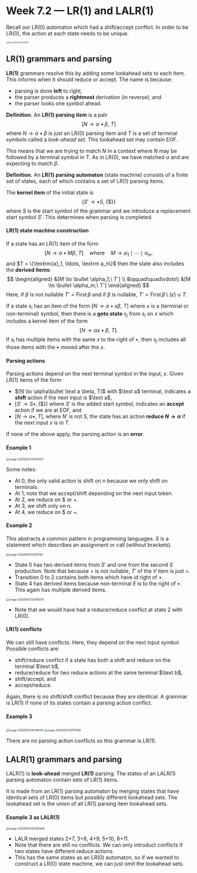 # Week 7.2 &mdash; LR(1) and LALR(1)

Recall our LR(0) automaton which had a shift/accept conflict. In order to be LR(0), the action at each state needs to be unique.

<img src="assets/image-20200426124009061.png" alt="image-20200426124009061" style="zoom:30%;" />

## LR(1) grammars and parsing

**LR(1)** grammars resolve this by adding some lookahead sets to each item. This informs when it should reduce or accept. The name is because:

- parsing is done **left** to right,
- the parser produces a **rightmost** derivation (in reverse), and
- the parser looks one symbol ahead.

**Definition.** An **LR(1) parsing item** is a pair
$$
[N \to \alpha \bullet \beta,\ T]
$$
where $N \to \alpha \bullet \beta$ is just an LR(0) parsing item and $T$ is a set of terminal symbols called a _look-ahead set_. This lookahead set may contain EOF. 

This means that we are trying to match $N$ in a context where $N$ may be followed by a terminal symbol in $T$. As in LR(0), we have matched $\alpha$ and are expecting to match $\beta$.

**Definition.** An **LR(1) parsing automaton** (state machine) consists of a finite set of states, each of which contains a set of LR(1) parsing items.

The **kernel item** of the initial state is
$$
[S' \to \bullet S,\ \{\$\}]
$$
where $S$ is the start symbol of the grammar and we introduce a replacement start symbol $S'$. This determines when parsing is completed.

#### LR(1) state machine construction

If a state has an LR(1) item of the form
$$
[N \to \alpha \bullet M \beta,\ T] \quad \text{where}\quad M \to \alpha_1 \mid \cdots \mid \alpha_m.
$$
and $T = \{\textrm{a}_1, \ldots, \textrm a_n\}$ then the state also includes the **derived items**:
$$
\begin{aligned}
&[M \to \bullet \alpha_1,\ T'] \\ 
&\qquad\quad\vdots\\
&[M \to \bullet \alpha_m,\ T'] 
\end{aligned}
$$
Here, if $\beta$ is not nullable $T' = \operatorname{First} \beta$ and if $\beta$ is nullable, $T' = \operatorname{First}\beta \setminus \{\epsilon\} \cup T$.

If a state $s_i$ has an item of the form $[N \to \alpha \bullet x \beta,\ T]$ where $x$ is a (terminal or non-terminal) symbol, then there is a **goto state** $s_j$ from $s_i$ on $x$ which includes a kernel item of the form
$$
[N \to \alpha x \bullet \beta,\ T].
$$
If $s_i$ has multiple items with the same $x$ to the right of $\bullet$, then $s_j$ includes all those items with the $\bullet$ moved after the $x$.

#### Parsing actions

Parsing actions depend on the next terminal symbol in the input, $x$. Given LR(1) items of the form

- $[N \to \alpha\bullet \text a \beta, T]$ with $\text a$ terminal, indicates a **shift** action if the next input is $\text a$,
- $[S' \to S \bullet, \{\$\}]$ where $S'$ is the added start symbol, indicates an **accept** action if we are at EOF, and
- $[N \to \alpha \bullet, T]$, where $N'$ is not $S$, the state has an action **reduce $N \to \alpha$** if the next input $x$ is in $T$.

If none of the above apply, the parsing action is an **error**.

#### Example 1

<img src="assets/image-20200502133550531.png" alt="image-20200502133550531" style="zoom:50%;" />

Some notes: 

- At 0, the only valid action is shift on n because we only shift on terminals.
- At 1, note that we accept/shift depending on the next input token.
- At 2, we reduce on $ or +.
- At 3, we shift only on n.
- At 4, we reduce on $ or +.

#### Example 2

This abstracts a common pattern in programming languages. $S$ is a statement which describes an assignment or call (without brackets).

<img src="assets/image-20200502133921192.png" alt="image-20200502133921192" style="zoom:50%;" />

- State 0 has two derived items from $S'$ and one from the second $S$ production. Note that because $=$ is not nullable, $T'$ of the $V$ item is just $=$.
- Transition 0 to 2 contains both items which have $\text{id}$ right of $\bullet$.
- State 4 has derived items because non-terminal $E$ is to the right of $\bullet$. This again has multiple derived items.

<img src="assets/image-20200502134706219.png" alt="image-20200502134706219" style="zoom:50%;" />

- Note that we would have had a reduce/reduce conflict at state 2 with LR(0).

#### LR(1) conflicts

We can still have conflicts. Here, they depend on the next input symbol. Possible conflicts are:

- shift/reduce conflict if a state has both a shift and reduce on the terminal $\text b$,
- reduce/reduce for two reduce actions at the same terminal $\text b$,
- shift/accept, and
- accept/reduce.

Again, there is no shift/shift conflict because they are identical. A grammar is LR(1) if none of its states contain a parsing action conflict.

#### Example 3

<img src="assets/image-20200502141139039.png" alt="image-20200502141139039" style="zoom:50%;" />

<img src="assets/image-20200502141117008.png" alt="image-20200502141117008" style="zoom:50%;" />

There are no parsing action conflicts so this grammar is LR(1).

## LALR(1) grammars and parsing

LALR(1) is **look-ahead** merged **LR(1)** parsing. The states of an LALR(1) parsing automaton contain sets of LR(1) items.

It is made from an LR(1) parsing automaton by merging states that have identical sets of LR(0) items but possibly different lookahead sets. The lookahead set is the union of all LR(1) parsing item lookahead sets.

#### Example 3 as LALR(1)

<img src="assets/image-20200502142036949.png" alt="image-20200502142036949" style="zoom:50%;" />

- LALR merged states 2+7, 3+8, 4+9, 5+10, 6+11.
- Note that there are still no conflicts. We can only introduct conflicts if two states have different reduce actions.
- This has the same states as an LR(0) automaton, so if we wanted to construct a LR(0) state machine, we can just omit the lookahead sets.